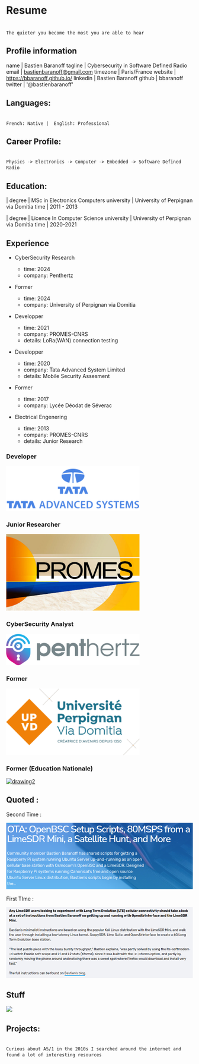 # Resume

```tip

The quieter you become the most you are able to hear

```



## Profile information
    
name | Bastien Baranoff
tagline | Cybersecurity in Software Defined Radio
email | bastienbaranoff@gmail.com
timezone | Paris/France
website | https://bbaranoff.github.io/
linkedin | Bastien Baranoff
github | bbaranoff
twitter | '@bastienbaranoff'
    
## Languages:

```note

French: Native |  English: Professional

```


## Career Profile:

```warning

Physics -> Electronics -> Computer -> Embedded -> Software Defined Radio

```




## Education:

|
degree |  MSc in Electronics Computers 
university | University of Perpignan via Domitia
time | 2011 - 2013

|
degree | Licence In Computer Science
university | University of Perpignan via Domitia
time | 2020-2021

## Experience

- CyberSecurity Research
  - time: 2024
  - company: Penthertz

- Former
  - time: 2024
  - company: University of Perpignan via Domitia

- Developper
  - time: 2021
  - company: PROMES-CNRS
  - details: LoRa(WAN) connection testing

- Developper
  - time: 2020
  - company: Tata Advanced System Limited
  - details: Mobile Security Assesment

- Former
  - time: 2017
  - company: Lycée Déodat de Séverac

- Electrical Engenering
  - time: 2013
  - company: PROMES-CNRS
  - details: Junior Research

### Developer  

<a href="https://www.tataadvancedsystems.com/"><img src="https://github.com/bbaranoff/bbaranoff.github.io/blob/main/assets/tata.png?raw=true" style="display: center" alt="drawing0" width="360"></a> 

### Junior Researcher 
  
<a href="https://www.promes.cnrs.fr/"><img src="https://github.com/bbaranoff/bbaranoff.github.io/blob/main/assets/cropped-PROMES-LONG-petit-pour-web.jpg?raw=true" style="display: center" alt="drawing1" width="360"></a>

### CyberSecurity Analyst  
  
<a href="https://penthertz.com/"><img src="https://github.com/bbaranoff/bbaranoff.github.io/blob/main/assets/Penthertz_logo.png?raw=true" style="display: center" alt="drawing2" width="360"></a>    
  
### Former  
  
<a href="https://univ-perp.fr/"><img src="https://github.com/bbaranoff/bbaranoff.github.io/blob/main/assets/upvd.png?raw=true" width="360"></a>  
  
### Former (Education Nationale)  
  
<a href="https://www.education.gouv.fr/"><img src="https://bigbluebutton.org/wp-content/uploads/2022/11/france-copy.jpg"  alt="drawing2" width="360"></a>






## Quoted :

Second Time :  

[![](assets/myriad.png)](https://myriadrf.org/news/ota-openbsc-setup-scripts-80msps-from-a-limesdr-mini-a-satellite-hunt-and-more/)

First TIme :  

[![image](assets/myriad2.png)](https://myriadrf.org/news/ota-openbsc-setup-scripts-80msps-from-a-limesdr-mini-a-satellite-hunt-and-more/)





## Stuff

[![](https://github.com/bbaranoff/bbaranoff.github.io/blob/main/assets/output.gif?raw=true)](https://x.com/i/status/1763577169865826734)


## Projects:


```danger

Curious about A5/1 in the 2010s I searched around the internet and found a lot of interesting resources

```


